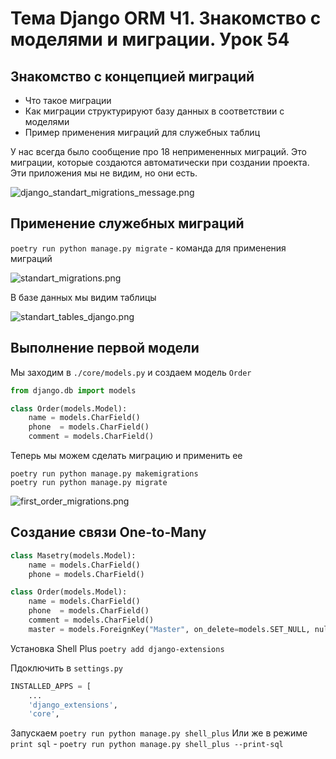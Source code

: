 # Тема Django ORM Ч1. Знакомство с моделями и миграции. Урок 54

## Знакомство с концепцией миграций

- Что такое миграции
- Как миграции структурируют базу данных в соответствии с моделями
- Пример применения миграций для служебных таблиц

У нас всегда было сообщение про 18 непримененных миграций. Это миграции, которые создаются автоматически при создании проекта.
Эти приложения мы не видим, но они есть.

![django_standart_migrations_message.png](./images/django_standart_migrations_message.png)

## Применение служебных миграций

`poetry run python manage.py migrate` - команда для применения миграций

![standart_migrations.png](./images/standart_migrations.png)

В базе данных мы видим таблицы

![standart_tables_django.png](./images/standart_tables_django.png)

## Выполнение первой модели

Мы заходим в `./core/models.py` и создаем модель `Order`

```python
from django.db import models

class Order(models.Model):
    name = models.CharField()
    phone  = models.CharField()
    comment = models.CharField()
```

Теперь мы можем сделать миграцию и применить ее

```
poetry run python manage.py makemigrations
poetry run python manage.py migrate
```

![first_order_migrations.png](./images/first_order_migrations.png)

## Создание связи One-to-Many

```python
class Masetry(models.Model):
    name = models.CharField()
    phone = models.CharField()

class Order(models.Model):
    name = models.CharField()
    phone  = models.CharField()
    comment = models.CharField()
    master = models.ForeignKey("Master", on_delete=models.SET_NULL, null=True)

```

Установка Shell Plus 
`poetry add django-extensions`

Пдоключить в `settings.py`
```python
INSTALLED_APPS = [
    ...
    'django_extensions',
    'core',
```

Запускаем `poetry run python manage.py shell_plus`
Или же в режиме `print sql` - `poetry run python manage.py shell_plus --print-sql`
